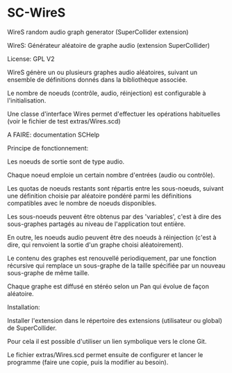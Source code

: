 # SC-WireS
WireS random audio graph generator (SuperCollider extension)

WireS: Générateur aléatoire de graphe audio (extension SuperCollider)

License: GPL V2

WireS génère un ou plusieurs graphes audio aléatoires, suivant un ensemble de définitions donnés dans la bibliothèque associée.

Le nombre de noeuds (contrôle, audio, réinjection) est configurable à l'initialisation.

Une classe d'interface Wires permet d'effectuer les opérations habituelles (voir le fichier de test extras/Wires.scd)

A FAIRE: documentation SCHelp

Principe de fonctionnement:

Les noeuds de sortie sont de type audio.

Chaque noeud emploie un certain nombre d'entrées (audio ou contrôle).

Les quotas de noeuds restants sont répartis entre les sous-noeuds, suivant une définition choisie par aléatoire pondéré parmi les 
définitions compatibles avec le nombre de noeuds disponibles.

Les sous-noeuds peuvent être obtenus par des 'variables', c'est à dire des sous-graphes partagés au niveau de l'application tout entière.

En outre, les noeuds audio peuvent être des noeuds à réinjection (c'est à dire, qui renvoient la sortie d'un graphe choisi aléatoirement).

Le contenu des graphes est renouvellé periodiquement, par une fonction récursive qui remplace un sous-graphe de la taille spécifiée par un nouveau sous-graphe de même taille.

Chaque graphe est diffusé en stéréo selon un Pan qui évolue de façon aléatoire.

Installation:

Installer l'extension dans le répertoire des extensions (utilisateur ou global) de SuperCollider.

Pour cela il est possible d'utiliser un lien symbolique vers le clone Git.

Le fichier extras/Wires.scd permet ensuite de configurer et lancer le programme (faire une copie, puis la modifier au besoin).
